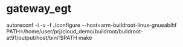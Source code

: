 # gateway_egt

autoreconf -i -v -f
./configure --host=arm-buildroot-linux-gnueabihf PATH=/home/user/prj/cloud_demo/buildroot/buildroot-at91/output/host/bin/:$PATH
make
